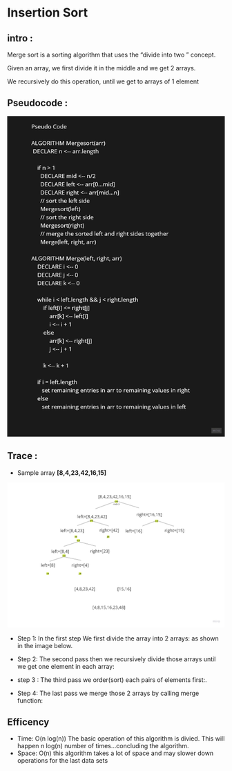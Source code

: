 # Insertion Sort

## intro : 
 Merge sort is a sorting algorithm that uses the “divide into two ” concept.

Given an array, we first divide it in the middle and we get 2 arrays.

We recursively do this operation, until we get to arrays of 1 element

## Pseudocode :
![psecode](psecode.jpg)

## Trace : 
* Sample array  **[8,4,23,42,16,15]**

![img](trace.jpg)

* Step 1: In the first step We first divide the array into 2 arrays:
as shown in the image below.

* Step 2: The second pass then we recursively divide those arrays until we get one element in each array:


* step 3 : The third pass we order(sort) each pairs of elements first:.

* Step 4: 
The last pass  we merge those 2 arrays by calling merge function:


## Efficency
* Time:  O(n log(n))
The basic operation of this algorithm is divied. This will happen n log(n) number of times…concluding the algorithm.
* Space: O(n)
this algorithm takes a lot of space and may slower down operations for the last data sets 